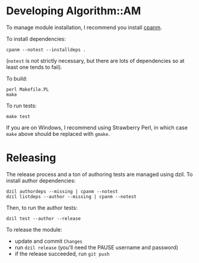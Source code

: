 # Developing Algorithm::AM

To manage module installation, I recommend you install [cpanm](https://cpanmin.us/).

To install dependencies:

    cpanm --notest --installdeps .

(`notest` is not strictly necessary, but there are lots of dependencies so at least one tends to fail).

To build:

    perl Makefile.PL
    make

To run tests:

    make test

If you are on Windows, I recommend using Strawberry Perl, in which case `make` above should be replaced with `gmake`.

# Releasing

The release process and a ton of authoring tests are managed using dzil. To install author dependencies:

    dzil authordeps --missing | cpanm --notest
    dzil listdeps --author --missing | cpanm --notest

Then, to run the author tests:

    dzil test --author --release

To release the module:

* update and commit `Changes`
* run `dzil release` (you'll need the PAUSE username and password)
* if the release succeeded, run `git push`
